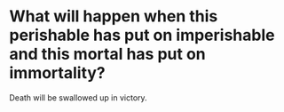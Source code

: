 # What will happen when this perishable has put on imperishable and this mortal has put on immortality?

Death will be swallowed up in victory.
